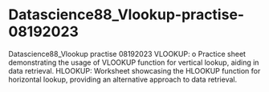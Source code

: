 # Datascience88_Vlookup-practise-08192023
Datascience88_Vlookup practise 08192023
VLOOKUP:
o	Practice sheet demonstrating the usage of VLOOKUP function for vertical lookup, aiding in data retrieval.
HLOOKUP:
Worksheet showcasing the HLOOKUP function for horizontal lookup, providing an alternative approach to data retrieval.
